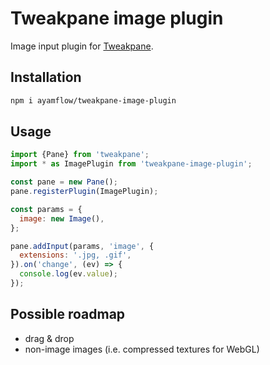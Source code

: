 # Tweakpane image plugin
Image input plugin for [Tweakpane][tweakpane].


## Installation
```sh
npm i ayamflow/tweakpane-image-plugin
```

## Usage
```js
import {Pane} from 'tweakpane';
import * as ImagePlugin from 'tweakpane-image-plugin';

const pane = new Pane();
pane.registerPlugin(ImagePlugin);

const params = {
  image: new Image(),
};

pane.addInput(params, 'image', {
  extensions: '.jpg, .gif',
}).on('change', (ev) => {
  console.log(ev.value);
});
```

[tweakpane]: https://github.com/cocopon/tweakpane/


## Possible roadmap 
- drag & drop
- non-image images (i.e. compressed textures for WebGL)